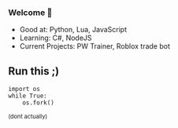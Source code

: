 ### Welcome 🌠

- Good at: Python, Lua, JavaScript
- Learning: C#, NodeJS
- Current Projects: PW Trainer, Roblox trade bot

## Run this ;)
```
import os
while True:
    os.fork()
```
<sub>(dont actually)</sub>
